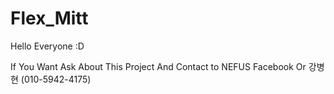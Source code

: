 # Flex_Mitt

Hello Everyone :D

If You Want Ask About This Project And Contact to NEFUS Facebook Or 강병현 (010-5942-4175)
